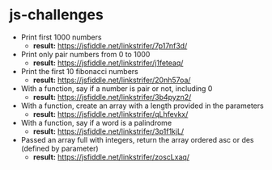 # js-challenges

- Print first 1000 numbers
  - **result:** https://jsfiddle.net/linkstrifer/7p17nf3d/
- Print only pair numbers from 0 to 1000
  - **result:** https://jsfiddle.net/linkstrifer/j1feteaq/
- Print the first 10 fibonacci numbers
  - **result:** https://jsfiddle.net/linkstrifer/20nh57oa/
- With a function, say if a number is pair or not, including 0
  - **result:** https://jsfiddle.net/linkstrifer/3b4pyzn2/
- With a function, create an array with a length provided in the parameters
  - **result:** https://jsfiddle.net/linkstrifer/qLhfevkx/
- With a function, say if a word is a palindrome
  - **result:** https://jsfiddle.net/linkstrifer/3p1f1kjL/
- Passed an array full with integers, return the array ordered asc or des (defined by parameter)
  - **result:** https://jsfiddle.net/linkstrifer/zoscLxaq/
